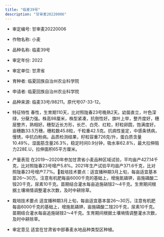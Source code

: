 ```yaml
---
title: "临麦39号"
description: "甘审麦20220006"
---
```

* 审定编号:  甘审麦20220006

*  作物名称:  小麦

*  品种名称:  临麦39号

*  审定年份:  2022

*  审定单位:  甘肃省

* 育种者:  临夏回族自治州农业科学院　

*  申请者:  临夏回族自治州农业科学院　

*  品种来源:  临麦33号/98211。原代号07-33-12。 

*  特征特性
春性，生育期110天，比对照陇春23号晚熟2天。幼苗直立，叶色深绿，分蘖力强。株高98厘米，株型紧凑，抗倒性好。旗叶上举，整齐度好，穗层整齐，熟相好。穗型近长方形，长芒、白壳、红粒，籽粒卵圆，饱满度好。亩穗数33.5万穗，穗粒数45.8粒，千粒重42.5克。抗病性鉴定，中感条锈病，慢锈，中抗白粉病。品质检测结果，籽粒容重726克/升，蛋白质含量10.49%，湿面筋含量26.3%，稳定时间0.9分钟，吸水率62.8%，最大拉伸阻力228E.U，拉伸面积65平方厘米。

*  产量表现
在2019～2020年参加甘肃省小麦品种区域试验，平均亩产427.14千克，比对照陇春23号增产5.8%。2021年生产试验平均亩产371.6千克，比对照陇春23号增产7.7%。栽培技术要点：适宜播种期3月上旬，每亩适宜基本苗26～30万。注意有机肥每亩6000千克的基础上，增施氮磷钾，亩施磷酸二铵20千克，尿素10千克。苗期结合灌水每亩追施硝铵2～4千克。生育期间根据土壤墒情调整灌水次数，及时中耕除草。

*  栽培技术要点
适宜播种期3月上旬，每亩适宜基本苗26～30万。注意有机肥每亩6000千克的基础上，增施氮磷钾，亩施磷酸二铵20千克，尿素10千克。苗期结合灌水每亩追施硝铵2～4千克。生育期间根据土壤墒情调整灌水次数，及时中耕除草。

*  审定意见
适宜在甘肃省中部春麦水地品种类型区种植。 
